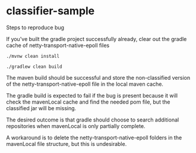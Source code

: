 # classifier-sample

Steps to reproduce bug

If you've built the gradle project successfully already, clear out the gradle cache of netty-transport-native-epoll files

`./mvnw clean install`

`./gradlew clean build`

The maven build should be successful and store the non-classified version of the netty-transport-native-epoll file in the local maven cache.

The gradle build is expected to fail if the bug is present because it will check the mavenLocal cache and find the needed pom file, but the classified jar will be missing.

The desired outcome is that gradle should choose to search additional repositories when mavenLocal is only partially complete.

A workaround is to delete the netty-transport-native-epoll folders in the mavenLocal file structure, but this is undesirable.
